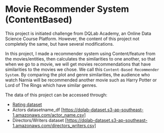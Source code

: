 # Movie Recommender System (ContentBased)
This project is initiated challenge from DQLab Academy, an Online Data Science Course Platform. However, the content of this project not completely the same, but have several modifications.

In this project, I made a recommender system using Content/feature from the movies/entities, then calculates the similarities to one another, so that when we go to a movie, we will get movies recommendations that have similarities to the movies we chose. We call this `Content-Based Recommender System`. By comparing the plot and genre similarities, the audience who watch Narnia will be recommended another movie such as Harry Potter or Lord of The Rings which have similar genres. 

The data of this project can be accessed through:
- [Rating dataset](https://dqlab-dataset.s3-ap-southeast-1.amazonaws.com/movie_rating_df.csv)
- Actors datasetname_df [https://dqlab-dataset.s3-ap-southeast-1.amazonaws.com/actor_name.csv]
- Directors/Writers dataset [https://dqlab-dataset.s3-ap-southeast-1.amazonaws.com/directors_writers.csv]
